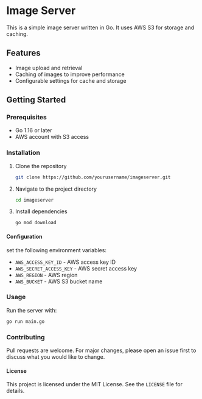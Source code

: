 # Image Server
This is a simple image server written in Go. It uses AWS S3 for storage and caching.

## Features
- Image upload and retrieval
- Caching of images to improve performance
- Configurable settings for cache and storage
## Getting Started
### Prerequisites
- Go 1.16 or later
- AWS account with S3 access
### Installation
1. Clone the repository
    ```bash
    git clone https://github.com/yourusername/imageserver.git
    ```
2. Navigate to the project directory
    ```bash
    cd imageserver
    ```
3. Install dependencies
    ```bash
    go mod download
    ```
#### Configuration
set the following environment variables:
- `AWS_ACCESS_KEY_ID` - AWS access key ID
- `AWS_SECRET_ACCESS_KEY` - AWS secret access key
- `AWS_REGION` - AWS region
- `AWS_BUCKET` - AWS S3 bucket name


### Usage
Run the server with:
```bash
go run main.go
```

### Contributing
Pull requests are welcome. For major changes, please open an issue first to discuss what you would like to change.

#### License
This project is licensed under the MIT License. See the `LICENSE` file for details.